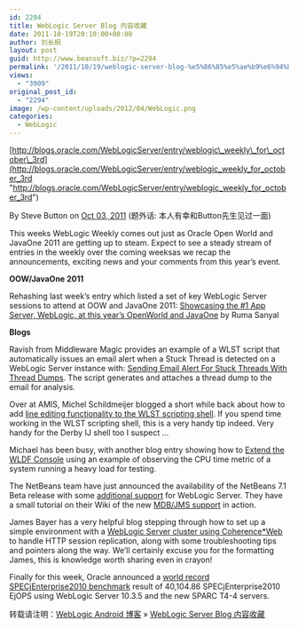```yaml
---
id: 2294
title: WebLogic Server Blog 内容收藏
date: 2011-10-19T20:10:00+00:00
author: 刘长炯
layout: post
guid: http://www.beansoft.biz/?p=2294
permalink: '/2011/10/19/weblogic-server-blog-%e5%86%85%e5%ae%b9%e6%94%b6%e8%97%8f/'
views:
  - "3909"
original_post_id:
  - "2294"
image: /wp-content/uploads/2012/04/WebLogic.png
categories:
  - WebLogic
---
```

[http://blogs.oracle.com/WebLogicServer/entry/weblogic\_weekly\_for\_october\_3rd](http://blogs.oracle.com/WebLogicServer/entry/weblogic_weekly_for_october_3rd "http://blogs.oracle.com/WebLogicServer/entry/weblogic_weekly_for_october_3rd")

By Steve Button on [Oct 03, 2011](http://blogs.oracle.com/weblogicserver/#) (题外话: 本人有幸和Button先生见过一面)

This weeks WebLogic Weekly comes out just as Oracle Open World and JavaOne 2011 are getting up to steam. Expect to see a steady stream of entries in the weekly over the coming weeksas we recap the announcements, exciting news and your comments from this year&#8217;s event. 

**OOW/JavaOne 2011**

Rehashing last week&#8217;s entry which listed a set of key WebLogic Server sessions to attend at OOW and JavaOne 2011: [Showcasing the #1 App Server, WebLogic, at this year&#8217;s OpenWorld and JavaOne](http://blogs.oracle.com/applicationgrid/entry/showcasing_the_1_app_server) by Ruma Sanyal

**Blogs**

Ravish from Middleware Magic provides an example of a WLST script that automatically issues an email alert when a Stuck Thread is detected on a WebLogic Server instance with: [Sending Email Alert For Stuck Threads With Thread Dumps](http://middlewaremagic.com/weblogic/?p=5582). The script generates and attaches a thread dump to the email for analysis.

Over at AMIS, Michel Schildmeijer blogged a short while back about how to add [line editing functionality to the WLST scripting shell](http://technology.amis.nl/blog/12848/weblogic-scripting-tool-command-line-editing). If you spend time working in the WLST scripting shell, this is a very handy tip indeed. Very handy for the Derby IJ shell too I suspect &#8230;

Michael has been busy, with another blog entry showing how to [Extend the WLDF Console](http://technology.amis.nl/blog/13474/oracle-weblogic-extend-your-wldf-console) using an example of observing the CPU time metric of a system running a heavy load for testing.

The NetBeans team have just announced the availability of the NetBeans 7.1 Beta release with some [additional support](http://wiki.netbeans.org/NewAndNoteworthyNB71#WebLogic) for WebLogic Server. They have a small tutorial on their Wiki of the new [MDB/JMS support](http://wiki.netbeans.org/WebLogicJMS) in action.

James Bayer has a very helpful blog stepping through how to set up a simple environment with a [WebLogic Server cluster using Coherence*Web](http://blogs.oracle.com/jamesbayer/entry/coherence_web_with_weblogic_server) to handle HTTP session replication, along with some troubleshooting tips and pointers along the way. We&#8217;ll certainly excuse you for the formatting James, this is knowledge worth sharing even in crayon!

Finally for this week, Oracle announced a [world record SPECjEnterprise2010 benchmark](http://blogs.oracle.com/BestPerf/entry/20110926_sparc_t4_4_specjenterprise2010) result of 40,104.86 SPECjEnterprise2010 EjOPS using WebLogic Server 10.3.5 and the new SPARC T4-4 servers.

转载请注明：[WebLogic Android 博客](http://www.beansoft.biz) &raquo; [WebLogic Server Blog 内容收藏](http://www.beansoft.biz/2011/10/19/weblogic-server-blog-%e5%86%85%e5%ae%b9%e6%94%b6%e8%97%8f/)